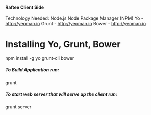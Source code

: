 #### Raftee Client Side ####

Technology Needed:
Node.js
Node Package Manager (NPM)
Yo - http://yeoman.io
Grunt - http://yeoman.io
Bower - http://yeoman.io

# Installing Yo, Grunt, Bower
npm install -g yo grunt-cli bower

##### To Build Application run:
grunt

##### To start web server that will serve up the client run:
grunt server

